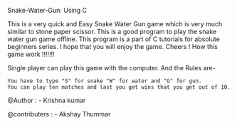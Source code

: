 Snake-Water-Gun: Using C

This is a very quick and Easy Snake Water Gun game which is very much similar to stone paper scissor.
This is a good program to play the snake water gun game offline.
This program is a part of C tutorials for absolute beginners series. 
I hope that you will enjoy the game. Cheers !
How this game work !!!!!!!

Single player can play this game with the computer.
And the Rules are-

    You have to type "S" for snake "W" for water and "G" for gun.
    You can play ten matches and last you get wins that you get out of 10.

@Author :
    - Krishna kumar
    
@contributers :
    - Akshay Thummar
